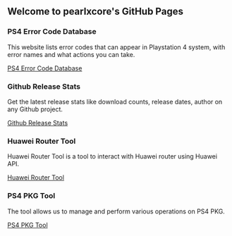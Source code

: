 ## Welcome to pearlxcore's GitHub Pages

### PS4 Error Code Database

This website lists error codes that can appear in Playstation 4 system, with error names and what actions you can take. 

[PS4 Error Code Database](https://pearlxcore.github.io/ps4errorcode/)

### Github Release Stats

Get the latest release stats like download counts, release dates, author on any Github project.

[Github Release Stats](https://pearlxcore.github.io/githubreleasestats/)

### Huawei Router Tool

Huawei Router Tool is a tool to interact with Huawei router using Huawei API.

[Huawei Router Tool](https://github.com/pearlxcore/Huawei-Router-Tool/)

### PS4 PKG Tool

The tool allows us to manage and perform various operations on PS4 PKG.

[PS4 PKG Tool](https://github.com/pearlxcore/PS4-PKG-Tool/)
